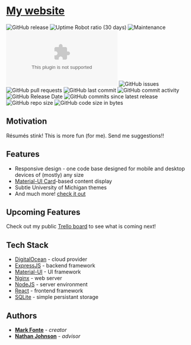 # [My website](https://mark.fonte.com)
![GitHub release](https://img.shields.io/github/release/markfonte/personal_website) ![Uptime Robot ratio (30 days)](https://img.shields.io/uptimerobot/ratio/m783268782-cdf759be1e3aff1f04fa698e) ![Maintenance](https://img.shields.io/maintenance/yes/2024) ![Website](https://img.shields.io/website/https/mark.fonte.com) ![GitHub issues](https://img.shields.io/github/issues-raw/markfonte/personal_website) ![GitHub pull requests](https://img.shields.io/github/issues-pr-raw/markfonte/personal_website) ![GitHub last commit](https://img.shields.io/github/last-commit/markfonte/personal_website) ![GitHub commit activity](https://img.shields.io/github/commit-activity/w/markfonte/personal_website) ![GitHub Release Date](https://img.shields.io/github/release-date/markfonte/personal_website) ![GitHub commits since latest release](https://img.shields.io/github/commits-since/markfonte/personal_website/latest) ![GitHub repo size](https://img.shields.io/github/repo-size/markfonte/personal_website) ![GitHub code size in bytes](https://img.shields.io/github/languages/code-size/markfonte/personal_website)

## Motivation
Résumés stink! This is more fun (for me). Send me suggestions!!

## Features
* Responsive design - one code base designed for mobile and desktop devices of (mostly) any size
* [Material-UI Card](https://material-ui.com/components/cards/#cards)-based content display
* Subtle University of Michigan themes
* And much more! [check it out](https://mark.fonte.com)

## Upcoming Features
Check out my public [Trello board](https://trello.com/b/yoLCEs6S/personal-website) to see what is coming next!

## Tech Stack
* [DigitalOcean](https://www.digitalocean.com/) - cloud provider
* [ExpressJS](https://expressjs.com/) - backend framework
* [Material-UI](https://mui.com/) - UI framework
* [Nginx](https://www.nginx.com/) - web server
* [NodeJS](https://nodejs.org/) - server environment
* [React](https://react.dev/) - frontend framework
* [SQLite](https://www.sqlite.org) - simple persistant storage

## Authors

* **[Mark Fonte](https://github.com/markfonte)** - *creator*
* **[Nathan Johnson](https://github.com/nathan815)** - *advisor*


